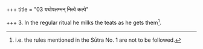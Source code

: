 +++
title = "03 यथोपलम्भन् नित्ये कल्पे"

+++
3. In the regular ritual he milks the teats as he gets them[^1].  


[^1]: i.e. the rules mentioned in the Sūtra No. 1 are not to be followed.  
